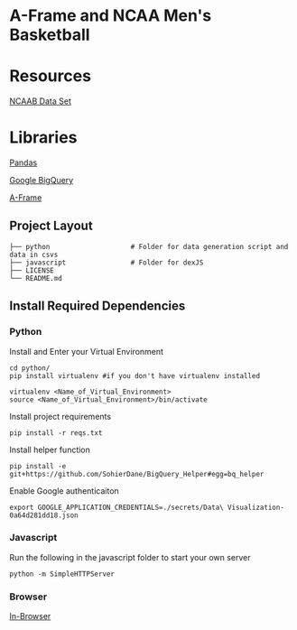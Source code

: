 # A-Frame and NCAA Men's Basketball


# Resources 
[NCAAB Data Set](https://www.kaggle.com/ncaa/ncaa-basketball)

# Libraries
[Pandas](https://pandas.pydata.org/)

[Google BigQuery](https://cloud.google.com/bigquery/docs/reference/libraries)

[A-Frame](https://aframe.io/)




## Project Layout
    ├── python                    # Folder for data generation script and data in csvs
    ├── javascript                # Folder for dexJS 
    ├── LICENSE              
    └── README.md

## Install Required Dependencies

### Python 
Install and Enter your Virtual Environment
```
cd python/
pip install virtualenv #if you don't have virtualenv installed 

virtualenv <Name_of_Virtual_Environment>
source <Name_of_Virtual_Environment>/bin/activate
```

Install project requirements
```
pip install -r reqs.txt
```

Install helper function
```
pip install -e git+https://github.com/SohierDane/BigQuery_Helper#egg=bq_helper

```

Enable Google authenticaiton
```
export GOOGLE_APPLICATION_CREDENTIALS=./secrets/Data\ Visualization-0a64d281dd18.json
```

### Javascript 
Run the following in the javascript folder to start your own server
```
python -m SimpleHTTPServer
```

### Browser

[In-Browser](https://hopetambala.github.io/aframe-NCAAB/aFrame/)


